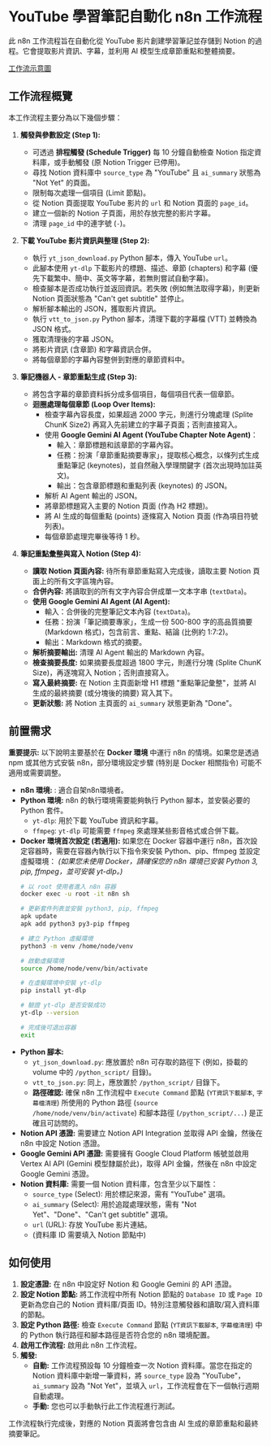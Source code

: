 # YouTube 學習筆記自動化 n8n 工作流程

此 n8n 工作流程旨在自動化從 YouTube 影片創建學習筆記並存儲到 Notion 的過程。它會提取影片資訊、字幕，並利用 AI 模型生成章節重點和整體摘要。

[工作流示意圖](n8n/workflows/YouTube_Learning_Note_Agent/YouTube_note_agent_workflow.png)

## 工作流程概覽

本工作流程主要分為以下幾個步驟：

1.  **觸發與參數設定 (Step 1):**
    *   可透過 **排程觸發 (Schedule Trigger)** 每 10 分鐘自動檢查 Notion 指定資料庫，或手動觸發 (原 Notion Trigger 已停用)。
    *   尋找 Notion 資料庫中 `source_type` 為 "YouTube" 且 `ai_summary` 狀態為 "Not Yet" 的頁面。
    *   限制每次處理一個項目 (Limit 節點)。
    *   從 Notion 頁面提取 YouTube 影片的 `url` 和 Notion 頁面的 `page_id`。
    *   建立一個新的 Notion 子頁面，用於存放完整的影片字幕。
    *   清理 `page_id` 中的連字號 (`-`)。

2.  **下載 YouTube 影片資訊與整理 (Step 2):**
    *   執行 `yt_json_download.py` Python 腳本，傳入 YouTube `url`。
    *   此腳本使用 `yt-dlp` 下載影片的標題、描述、章節 (chapters) 和字幕 (優先下載繁中、簡中、英文等字幕，若無則嘗試自動字幕)。
    *   檢查腳本是否成功執行並返回資訊。若失敗 (例如無法取得字幕)，則更新 Notion 頁面狀態為 "Can't get subtitle" 並停止。
    *   解析腳本輸出的 JSON，獲取影片資訊。
    *   執行 `vtt_to_json.py` Python 腳本，清理下載的字幕檔 (VTT) 並轉換為 JSON 格式。
    *   獲取清理後的字幕 JSON。
    *   將影片資訊 (含章節) 和字幕資訊合併。
    *   將每個章節的字幕內容整併到對應的章節資料中。

3.  **筆記機器人 - 章節重點生成 (Step 3):**
    *   將包含字幕的章節資料拆分成多個項目，每個項目代表一個章節。
    *   **迴圈處理每個章節 (Loop Over Items):**
        *   檢查字幕內容長度，如果超過 2000 字元，則進行分塊處理 (Splite ChunK Size2) 再寫入先前建立的字幕子頁面；否則直接寫入。
        *   使用 **Google Gemini AI Agent (YouTube Chapter Note Agent)**：
            *   輸入：章節標題和該章節的字幕內容。
            *   任務：扮演「章節重點摘要專家」，提取核心概念，以條列式生成重點筆記 (keynotes)，並自然融入學理關鍵字 (首次出現時加註英文)。
            *   輸出：包含章節標題和重點列表 (keynotes) 的 JSON。
        *   解析 AI Agent 輸出的 JSON。
        *   將章節標題寫入主要的 Notion 頁面 (作為 H2 標題)。
        *   將 AI 生成的每個重點 (points) 逐條寫入 Notion 頁面 (作為項目符號列表)。
        *   每個章節處理完畢後等待 1 秒。

4.  **筆記重點彙整與寫入 Notion (Step 4):**
    *   **讀取 Notion 頁面內容:** 待所有章節重點寫入完成後，讀取主要 Notion 頁面上的所有文字區塊內容。
    *   **合併內容:** 將讀取到的所有文字內容合併成單一文本字串 (`textData`)。
    *   **使用 Google Gemini AI Agent (AI Agent):**
        *   輸入：合併後的完整筆記文本內容 (`textData`)。
        *   任務：扮演「筆記摘要專家」，生成一份 500-800 字的高品質摘要 (Markdown 格式)，包含前言、重點、結論 (比例約 1:7:2)。
        *   輸出：Markdown 格式的摘要。
    *   **解析摘要輸出:** 清理 AI Agent 輸出的 Markdown 內容。
    *   **檢查摘要長度:** 如果摘要長度超過 1800 字元，則進行分塊 (Splite ChunK Size)，再逐塊寫入 Notion；否則直接寫入。
    *   **寫入最終摘要:** 在 Notion 主頁面新增 H1 標題 "重點筆記彙整"，並將 AI 生成的最終摘要 (或分塊後的摘要) 寫入其下。
    *   **更新狀態:** 將 Notion 主頁面的 `ai_summary` 狀態更新為 "Done"。

## 前置需求

**重要提示:** 以下說明主要基於在 **Docker 環境** 中運行 n8n 的情境。如果您是透過 npm 或其他方式安裝 n8n，部分環境設定步驟 (特別是 Docker 相關指令) 可能不適用或需要調整。

*   **n8n 環境:** : 適合自架n8n環境者。
*   **Python 環境:** n8n 的執行環境需要能夠執行 Python 腳本，並安裝必要的 Python 套件。
    *   `yt-dlp`: 用於下載 YouTube 資訊和字幕。
    *   `ffmpeg`: `yt-dlp` 可能需要 `ffmpeg` 來處理某些影音格式或合併下載。
*   **Docker 環境首次設定 (若適用):** 如果您在 Docker 容器中運行 n8n，首次設定容器時，需要在容器內執行以下指令來安裝 Python、pip、ffmpeg 並設定虛擬環境：
    *(如果您未使用 Docker，請確保您的 n8n 環境已安裝 Python 3, pip, ffmpeg，並可安裝 yt-dlp。)*
    ```bash
    # 以 root 使用者進入 n8n 容器
    docker exec -u root -it n8n sh

    # 更新套件列表並安裝 python3, pip, ffmpeg
    apk update
    apk add python3 py3-pip ffmpeg

    # 建立 Python 虛擬環境
    python3 -m venv /home/node/venv

    # 啟動虛擬環境
    source /home/node/venv/bin/activate

    # 在虛擬環境中安裝 yt-dlp
    pip install yt-dlp

    # 驗證 yt-dlp 是否安裝成功
    yt-dlp --version

    # 完成後可退出容器
    exit
    ```
*   **Python 腳本:**
    *   `yt_json_download.py`: 應放置於 n8n 可存取的路徑下 (例如，掛載的 volume 中的 `/python_script/` 目錄)。
    *   `vtt_to_json.py`: 同上，應放置於 `/python_script/` 目錄下。
    *   **路徑確認:** 確保 n8n 工作流程中 `Execute Command` 節點 (`YT資訊下載腳本`, `字幕檔清理`) 所使用的 Python 路徑 (`source /home/node/venv/bin/activate`) 和腳本路徑 (`/python_script/...`) 是正確且可訪問的。
*   **Notion API 憑證:** 需要建立 Notion API Integration 並取得 API 金鑰，然後在 n8n 中設定 Notion 憑證。
*   **Google Gemini API 憑證:** 需要擁有 Google Cloud Platform 帳號並啟用 Vertex AI API (Gemini 模型隸屬於此)，取得 API 金鑰，然後在 n8n 中設定 Google Gemini 憑證。
*   **Notion 資料庫:** 需要一個 Notion 資料庫，包含至少以下屬性：
    *   `source_type` (Select): 用於標記來源，需有 "YouTube" 選項。
    *   `ai_summary` (Select): 用於追蹤處理狀態，需有 "Not Yet"、"Done"、"Can't get subtitle" 選項。
    *   `url` (URL): 存放 YouTube 影片連結。
    *   (資料庫 ID 需要填入 Notion 節點中)

## 如何使用

1.  **設定憑證:** 在 n8n 中設定好 Notion 和 Google Gemini 的 API 憑證。
2.  **設定 Notion 節點:** 將工作流程中所有 Notion 節點的 `Database ID` 或 `Page ID` 更新為您自己的 Notion 資料庫/頁面 ID。特別注意觸發器和讀取/寫入資料庫的節點。
3.  **設定 Python 路徑:** 檢查 `Execute Command` 節點 (`YT資訊下載腳本`, `字幕檔清理`) 中的 Python 執行路徑和腳本路徑是否符合您的 n8n 環境配置。
4.  **啟用工作流程:** 啟用此 n8n 工作流程。
5.  **觸發:**
    *   **自動:** 工作流程預設每 10 分鐘檢查一次 Notion 資料庫。當您在指定的 Notion 資料庫中新增一筆資料，將 `source_type` 設為 "YouTube"，`ai_summary` 設為 "Not Yet"，並填入 `url`，工作流程會在下一個執行週期自動處理。
    *   **手動:** 您也可以手動執行此工作流程進行測試。

工作流程執行完成後，對應的 Notion 頁面將會包含由 AI 生成的章節重點和最終摘要筆記。
